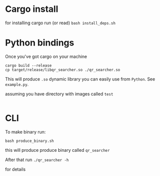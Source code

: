 # Cargo install
for installing cargo run (or read)
```bash install_deps.sh```

# Python bindings
Once you've got cargo on your machine
```
cargo build --release
cp target/release/libqr_searcher.so ./qr_searcher.so
```

This will produce `.so` dynamic library you can easily use from `Python`. See `example.py`.

assuming you have directory with images called `test`
```python example.py
```

# CLI
To make binary run:

```bash produce_binary.sh```

this will produce produce binary called `qr_searcher`

After that run `./qr_searcher -h`

for details